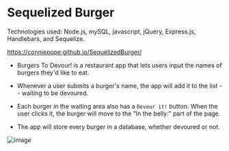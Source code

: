# Sequelized Burger

Technologies used: Node.js, mySQL, javascript, jQuery, Express.js, Handlebars, and Sequelize.

https://conniepope.github.io/SequelizedBurger/

* Burgers To Devour! is a restaurant app that lets users input the names of burgers they'd like to eat.

* Whenever a user submits a burger's name, the app will add it to the list -- waiting to be devoured.

* Each burger in the waiting area also has a `Devour it!` button. When the user clicks it, the burger will move to the "In the belly:" part of the page.

* The app will store every burger in a database, whether devoured or not.

![image](https://user-images.githubusercontent.com/47279070/62266072-d517a700-b3f4-11e9-8c06-b386204cefa2.png)




